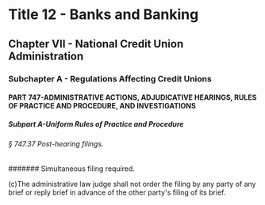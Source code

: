 
# Title 12 - Banks and Banking
## Chapter VII - National Credit Union Administration
### Subchapter A - Regulations Affecting Credit Unions
#### PART 747-ADMINISTRATIVE ACTIONS, ADJUDICATIVE HEARINGS, RULES OF PRACTICE AND PROCEDURE, AND INVESTIGATIONS
##### Subpart A-Uniform Rules of Practice and Procedure
###### § 747.37 Post-hearing filings.
####### Simultaneous filing required.

(c)The administrative law judge shall not order the filing by any party of any brief or reply brief in advance of the other party's filing of its brief.
